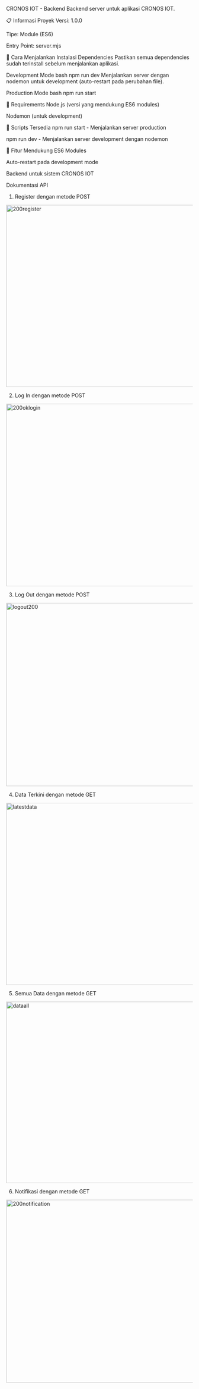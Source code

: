 CRONOS IOT - Backend
Backend server untuk aplikasi CRONOS IOT.

📋 Informasi Proyek
Versi: 1.0.0

Tipe: Module (ES6)

Entry Point: server.mjs

🚀 Cara Menjalankan
Instalasi Dependencies
Pastikan semua dependencies sudah terinstall sebelum menjalankan aplikasi.

Development Mode
bash
npm run dev
Menjalankan server dengan nodemon untuk development (auto-restart pada perubahan file).

Production Mode
bash
npm run start

🔧 Requirements
Node.js (versi yang mendukung ES6 modules)

Nodemon (untuk development)

📝 Scripts Tersedia
npm run start - Menjalankan server production

npm run dev - Menjalankan server development dengan nodemon

🔄 Fitur
Mendukung ES6 Modules

Auto-restart pada development mode

Backend untuk sistem CRONOS IOT

Dokumentasi API

1. Register dengan metode POST
<img width="675" height="490" alt="200register" src="https://github.com/user-attachments/assets/691f6f06-51b5-40b4-8024-1eee21aa9db9" />

2. Log In dengan metode POST
<img width="674" height="491" alt="200oklogin" src="https://github.com/user-attachments/assets/5b1dc7f1-3b79-4f9b-8718-593b2246a474" />

3. Log Out dengan metode POST
<img width="675" height="493" alt="logout200" src="https://github.com/user-attachments/assets/64f3b4eb-7b49-4be3-b52f-292ba85ea3b7" />


4. Data Terkini dengan metode GET
<img width="677" height="490" alt="latestdata" src="https://github.com/user-attachments/assets/d2a6fad4-4c3e-4c1c-936e-a852e2bab5c3" />

5. Semua Data dengan metode GET
<img width="676" height="488" alt="dataall" src="https://github.com/user-attachments/assets/3bcf7045-efaf-4145-bd91-59e74bd0db14" />

6. Notifikasi dengan metode GET
<img width="677" height="492" alt="200notification" src="https://github.com/user-attachments/assets/4fa0f859-999d-4317-9db8-ef9d8c258553" />


